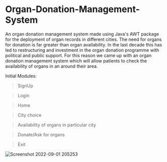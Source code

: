 # Organ-Donation-Management-System
An organ donation management system made using Java's AWT package for the deployment of organ records in different cities.
The need for organs for donation is far greater than organ availability. In the last decade this has led to restructuring and investment in the organ donation programme with political and public support. 
For this reason we came up with an organ donation management system which will allow patients to check the availability of organs in an around their area.

Initial Modules:
>SignUp

>Login

>Home

>City choice

>Availability of organs in particular city

>Donate/Ask for organs

>Exit

![Screenshot 2022-09-01 205253](https://user-images.githubusercontent.com/112641384/187951910-59fbfcd8-d062-4b38-9ec4-f83067cd9833.png)
